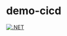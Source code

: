 # demo-cicd
[![.NET](https://github.com/dat0609/demo-cicd/actions/workflows/dotnet.yml/badge.svg)](https://github.com/dat0609/demo-cicd/actions/workflows/dotnet.yml)
